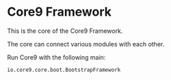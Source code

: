 Core9 Framework
===============

This is the core of the Core9 Framework.

The core can connect various modules with each other.

Run Core9 with the following main:

    io.core9.core.boot.BootstrapFramework

